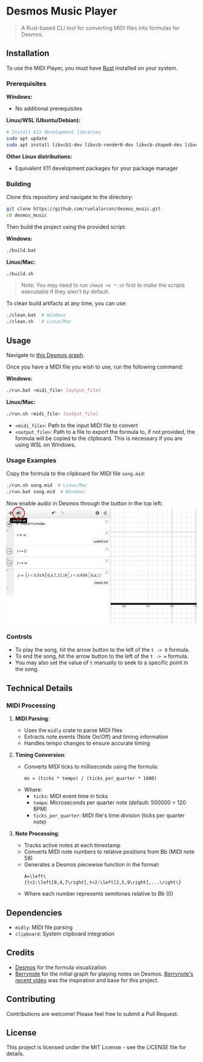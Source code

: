 # Desmos Music Player

> A Rust-based CLI tool for converting MIDI files into formulas for Desmos.

## Installation

To use the MIDI Player, you must have [Rust](https://www.rust-lang.org/tools/install) installed on your system.

### Prerequisites

**Windows:**
- No additional prerequisites

**Linux/WSL (Ubuntu/Debian):**
```bash
# Install X11 development libraries
sudo apt update
sudo apt install libxcb1-dev libxcb-render0-dev libxcb-shape0-dev libxcb-xfixes0-dev
```

**Other Linux distributions:**
- Equivalent X11 development packages for your package manager

### Building

Clone this repository and navigate to the directory:

```bash
git clone https://github.com/ruelalarcon/desmos_music.git
cd desmos_music
```

Then build the project using the provided script:

**Windows:**
```bash
./build.bat
```

**Linux/Mac:**
```bash
./build.sh
```
> Note: You may need to run `chmod +x *.sh` first to make the scripts executable if they aren't by default.

To clean build artifacts at any time, you can use:
```bash
./clean.bat  # Windows
./clean.sh   # Linux/Mac
```

## Usage

Navigate to [this Desmos graph](https://www.desmos.com/calculator/9sa142djas).

Once you have a MIDI file you wish to use, run the following command:

**Windows:**
```bash
./run.bat <midi_file> [output_file]
```

**Linux/Mac:**
```bash
./run.sh <midi_file> [output_file]
```

- `<midi_file>`: Path to the input MIDI file to convert
- `<output_file>`: Path to a file to export the formula to, if not provided, the formula will be copied to the clipboard. This is necessary if you are using WSL on Windows.

### Usage Examples

Copy the formula to the clipboard for MIDI file `song.mid`:
```bash
./run.sh song.mid  # Linux/Mac
./run.bat song.mid  # Windows
```

Now enable audio in Desmos through the button in the top left:
![Enable audio](./assets/enable_audio.png)

### Controls

- To play the song, hit the arrow button to the left of the `t -> 0` formula.
- To end the song, hit the arrow button to the left of the `t -> ∞` formula.
- You may also set the value of `t` manually to seek to a specific point in the song.

## Technical Details

### MIDI Processing

1. **MIDI Parsing**:
   - Uses the `midly` crate to parse MIDI files
   - Extracts note events (Note On/Off) and timing information
   - Handles tempo changes to ensure accurate timing

2. **Timing Conversion**:
   - Converts MIDI ticks to milliseconds using the formula:
     ```
     ms = (ticks * tempo) / (ticks_per_quarter * 1000)
     ```
   - Where:
     - `ticks`: MIDI event time in ticks
     - `tempo`: Microseconds per quarter note (default: 500000 = 120 BPM)
     - `ticks_per_quarter`: MIDI file's time division (ticks per quarter note)

3. **Note Processing**:
   - Tracks active notes at each timestamp
   - Converts MIDI note numbers to relative positions from Bb (MIDI note 58)
   - Generates a Desmos piecewise function in the format:
     ```
     A=\left\{t<1:\left[0,4,7\right],t<2:\left[2,5,9\right],...\right\}
     ```
   - Where each number represents semitones relative to Bb (0)

## Dependencies

- `midly`: MIDI file parsing
- `clipboard`: System clipboard integration

## Credits

- [Desmos](https://www.desmos.com/) for the formula visualization
- [Berrynote](https://www.youtube.com/@berrynote/videos) for the initial graph for playing notes on Desmos. [Berrynote's recent video](https://www.youtube.com/watch?v=g2Lp-gIa3es) was the inspiration and base for this project.

## Contributing

Contributions are welcome! Please feel free to submit a Pull Request.

## License

This project is licensed under the MIT License - see the LICENSE file for details.